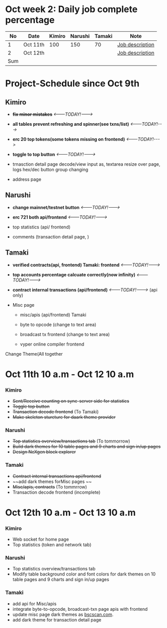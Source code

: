 
# Oct week 2: Daily job complete percentage

| No | Date | Kimiro | Narushi | Tamaki | Note |
|---|-----|-----|-----|-----|-----------------------------------|
|1|Oct 11th|100|150|70|[Job description](https://github.com/kimiro34/Project-Schedule#oct-11th-10-am---oct-12-10-am)|
|2|Oct 12th||||[Job description](https://github.com/kimiro34/Project-Schedule#oct-12th-10-am---oct-13-10-am)|
|Sum||||||



# Project-Schedule since Oct 9th

## Kimiro

- ~~**fix minor mistakes**~~ *<---TODAY!--->*

 - **all tables prevent refreshing and spinner(see txns/list)** *<---TODAY!--->*

 - **erc 20 top tokens(some tokens missing on frontend)** *<---TODAY!--->*

 - **toggle to top button** *<---TODAY!--->*

 - trnasction detail page decode/view input as, textarea resize over page, logs hex/dec button group changing

 - address page


## Narushi

 - **change mainnet/testnet button** *<---TODAY!--->*

 - **erc 721 both api/frontend** *<---TODAY!--->*

 - top statistics (api/ frontend) 

 - comments (transaction detail page, )


## Tamaki

 - **verified contracts(api, frontend) Tamaki: frontend** *<---TODAY!--->*

 - **top accounts percentage calcuate correctly(now infinity)** *<---TODAY!--->*

 - **contract internal transactions (api/frontend)** *<---TODAY!--->* (api only)

 - Misc page

   * misc/apis (api/frontend) Tamaki
  
   * byte to opcode (change to text area)
  
   * broadcast tx frontend (change to text area)
  
   * vyper online compiler frontend

 Change Theme(All together
 
 # Oct 11th 10 a.m - Oct 12 10 a.m
 
 ### Kimiro
 
 * ~~Sent/Receive counting on sync-server side for statistics~~
 * ~~Toggle top button~~
 * ~~Transaction decode frontend~~ (To Tamaki)
 * ~~Make skeleton sturcture for daark theme provider~~

### Narushi

* ~~Top statistics overview/transactions tab~~ (To tommorrow)
* ~~Build dark themes for 10 table pages and 9 charts and sign in/up pages~~
* ~~Design NeXgen block explorer~~

### Tamaki

* ~~Contract internal transactions api/frontend~~
* ~~add dark themes forMisc pages  ~~
* ~~Misc/apis, contracts~~ (To tommrrow)
* Transaction decode frontend (incomplete)

# Oct 12th 10 a.m - Oct 13 10 a.m
 
 ### Kimiro
 
 * Web socket for home page
 * Top statistics (token and network tab)

### Narushi

* Top statistics overview/transactions tab
* Modify table background color and font colors for dark themes on 10 table pages and 9 charts and sign in/up pages

### Tamaki

* add api for Misc/apis
* integrate byte-to-opcode, broadcast-txn page apis with frontend
* update misc page dark themes as [bscscan.com](bscscan.com).
* add dark theme for transaction detail page

